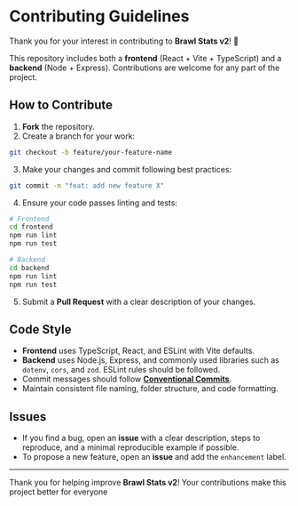# Contributing Guidelines

Thank you for your interest in contributing to **Brawl Stats v2**! 🎉

This repository includes both a **frontend** (React + Vite + TypeScript) and a **backend** (Node + Express). Contributions are welcome for any part of the project.

## How to Contribute

1. **Fork** the repository.
2. Create a branch for your work:

```bash
git checkout -b feature/your-feature-name
```

3. Make your changes and commit following best practices:

```bash
git commit -m "feat: add new feature X"
```

4. Ensure your code passes linting and tests:

```bash
# Frontend
cd frontend
npm run lint
npm run test

# Backend
cd backend
npm run lint
npm run test
```

5. Submit a **Pull Request** with a clear description of your changes.

## Code Style

- **Frontend** uses TypeScript, React, and ESLint with Vite defaults.
- **Backend** uses Node.js, Express, and commonly used libraries such as `dotenv`, `cors`, and `zod`. ESLint rules should be followed.
- Commit messages should follow **[Conventional Commits](https://www.conventionalcommits.org/en/v1.0.0/?utm_source=chatgpt.com)**.
- Maintain consistent file naming, folder structure, and code formatting.

## Issues

- If you find a bug, open an **issue** with a clear description, steps to reproduce, and a minimal reproducible example if possible.
- To propose a new feature, open an **issue** and add the `enhancement` label.

---

Thank you for helping improve **Brawl Stats v2**! Your contributions make this project better for everyone
